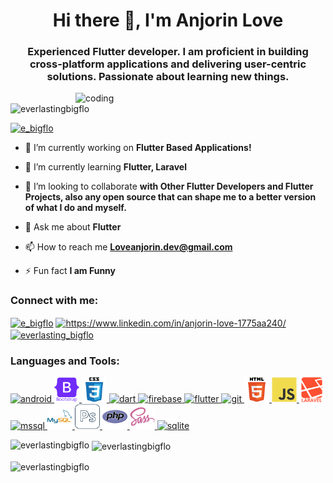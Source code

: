 


<h1 align="center">Hi there 👋, I'm Anjorin Love</h1>
<h3 align="center">Experienced Flutter developer. I am proficient in building cross-platform applications and delivering user-centric solutions. Passionate about learning new things.</h3>
        <img alt="coding" width="400" align="right" src="https://i.pinimg.com/originals/79/9e/0d/799e0d7779f6ea6c3a89885ff60c55af.gif">

<p align="left"> <img src="https://komarev.com/ghpvc/?username=everlastingbigflo&label=Profile%20views&color=0e75b6&style=flat" alt="everlastingbigflo" /> </p>

<p align="left"> <a href="https://twitter.com/e_bigflo" target="blank"><img src="https://img.shields.io/twitter/follow/e_bigflo?logo=twitter&style=for-the-badge" alt="e_bigflo" /></a> </p>

- 🔭 I’m currently working on **Flutter Based Applications!**

- 🌱 I’m currently learning **Flutter, Laravel**

- 👯 I’m looking to collaborate **with Other Flutter Developers and Flutter Projects, also any open source that can shape me to a better version of what I do and myself.**

- 💬 Ask me about **Flutter**

- 📫 How to reach me **Loveanjorin.dev@gmail.com**

- ⚡ Fun fact **I am Funny**

<h3 align="left">Connect with me:</h3>
<p align="left">
<a href="https://twitter.com/e_bigflo" target="blank"><img align="center" src="https://raw.githubusercontent.com/rahuldkjain/github-profile-readme-generator/master/src/images/icons/Social/twitter.svg" alt="e_bigflo" height="30" width="40" /></a>
<a href="https://linkedin.com/in/https://www.linkedin.com/in/anjorin-love/" target="blank"><img align="center" src="https://raw.githubusercontent.com/rahuldkjain/github-profile-readme-generator/master/src/images/icons/Social/linked-in-alt.svg" alt="https://www.linkedin.com/in/anjorin-love-1775aa240/" height="30" width="40" /></a>
<a href="https://instagram.com/everlasting_bigflo" target="blank"><img align="center" src="https://raw.githubusercontent.com/rahuldkjain/github-profile-readme-generator/master/src/images/icons/Social/instagram.svg" alt="everlasting_bigflo" height="30" width="40" /></a>
</p>

<h3 align="left">Languages and Tools:</h3>
<p align="left"> <a href="https://developer.android.com" target="_blank" rel="noreferrer"> <img src="https://raw.githubusercontent.com/devicons/devicon/master/icons/android/android-original-wordmark.svg](https://www.google.com/imgres?q=animation%20gif%20of%20developer&imgurl=https%3A%2F%2Fi.pinimg.com%2Foriginals%2F79%2F9e%2F0d%2F799e0d7779f6ea6c3a89885ff60c55af.gif&imgrefurl=https%3A%2F%2Fwww.pinterest.com%2Fpin%2Fweb-development-design-and-css-tutorial--74239093851038054%2F&docid=i2mQI0DJXJsGGM&tbnid=3f7Tllg6H4lI2M&vet=12ahUKEwiOyIjduo2HAxU_YUEAHV4rBPYQM3oECHEQAA..i&w=600&h=450&hcb=2&ved=2ahUKEwiOyIjduo2HAxU_YUEAHV4rBPYQM3oECHEQA" alt="android" width="40" height="40"/> </a> <a href="https://getbootstrap.com" target="_blank" rel="noreferrer"> <img src="https://raw.githubusercontent.com/devicons/devicon/master/icons/bootstrap/bootstrap-plain-wordmark.svg" alt="bootstrap" width="40" height="40"/> </a> <a href="https://www.w3schools.com/css/" target="_blank" rel="noreferrer"> <img src="https://raw.githubusercontent.com/devicons/devicon/master/icons/css3/css3-original-wordmark.svg" alt="css3" width="40" height="40"/> </a> <a href="https://dart.dev" target="_blank" rel="noreferrer"> <img src="https://www.vectorlogo.zone/logos/dartlang/dartlang-icon.svg" alt="dart" width="40" height="40"/> </a> <a href="https://firebase.google.com/" target="_blank" rel="noreferrer"> <img src="https://www.vectorlogo.zone/logos/firebase/firebase-icon.svg" alt="firebase" width="40" height="40"/> </a> <a href="https://flutter.dev" target="_blank" rel="noreferrer"> <img src="https://www.vectorlogo.zone/logos/flutterio/flutterio-icon.svg" alt="flutter" width="40" height="40"/> </a> <a href="https://git-scm.com/" target="_blank" rel="noreferrer"> <img src="https://www.vectorlogo.zone/logos/git-scm/git-scm-icon.svg" alt="git" width="40" height="40"/> </a> <a href="https://www.w3.org/html/" target="_blank" rel="noreferrer"> <img src="https://raw.githubusercontent.com/devicons/devicon/master/icons/html5/html5-original-wordmark.svg" alt="html5" width="40" height="40"/> </a> <a href="https://developer.mozilla.org/en-US/docs/Web/JavaScript" target="_blank" rel="noreferrer"> <img src="https://raw.githubusercontent.com/devicons/devicon/master/icons/javascript/javascript-original.svg" alt="javascript" width="40" height="40"/> </a> <a href="https://laravel.com/" target="_blank" rel="noreferrer"> <img src="https://raw.githubusercontent.com/devicons/devicon/master/icons/laravel/laravel-plain-wordmark.svg" alt="laravel" width="40" height="40"/> </a> <a href="https://www.microsoft.com/en-us/sql-server" target="_blank" rel="noreferrer"> <img src="https://www.svgrepo.com/show/303229/microsoft-sql-server-logo.svg" alt="mssql" width="40" height="40"/> </a> <a href="https://www.mysql.com/" target="_blank" rel="noreferrer"> <img src="https://raw.githubusercontent.com/devicons/devicon/master/icons/mysql/mysql-original-wordmark.svg" alt="mysql" width="40" height="40"/> </a> <a href="https://www.photoshop.com/en" target="_blank" rel="noreferrer"> <img src="https://raw.githubusercontent.com/devicons/devicon/master/icons/photoshop/photoshop-line.svg" alt="photoshop" width="40" height="40"/> </a> <a href="https://www.php.net" target="_blank" rel="noreferrer"> <img src="https://raw.githubusercontent.com/devicons/devicon/master/icons/php/php-original.svg" alt="php" width="40" height="40"/> </a> <a href="https://sass-lang.com" target="_blank" rel="noreferrer"> <img src="https://raw.githubusercontent.com/devicons/devicon/master/icons/sass/sass-original.svg" alt="sass" width="40" height="40"/> </a> <a href="https://www.sqlite.org/" target="_blank" rel="noreferrer"> <img src="https://www.vectorlogo.zone/logos/sqlite/sqlite-icon.svg" alt="sqlite" width="40" height="40"/> </a> </p>

<p><img align="left" src="https://github-readme-stats.vercel.app/api/top-langs?username=everlastingbigflo&show_icons=true&locale=en&layout=compact" alt="everlastingbigflo" /></p>

<p>&nbsp;<img align="center" src="https://github-readme-stats.vercel.app/api?username=everlastingbigflo&show_icons=true&locale=en" alt="everlastingbigflo" /></p>

<p><img align="center" src="https://github-readme-streak-stats.herokuapp.com/?user=everlastingbigflo&" alt="everlastingbigflo" /></p>
